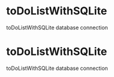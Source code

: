 # toDoListWithSQLite
toDoListWithSQLite database connection
# toDoListWithSQLite
toDoListWithSQLite database connection
